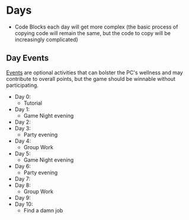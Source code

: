 # Days

* Code Blocks each day will get more complex (the basic process of copying code will remain the same, but the code to copy will be increasingly complicated)

## Day Events

[Events](./Events.md) are optional activities that can bolster the PC's wellness and may contribute to overall points, but the game should be winnable without participating.

* Day 0:
  * Tutorial
* Day 1:
  * Game Night evening
* Day 2:
* Day 3:
  * Party evening
* Day 4:
  * Group Work
* Day 5:
  * Game Night evening
* Day 6:
  * Party evening
* Day 7:
* Day 8:
  * Group Work
* Day 9:
* Day 10:
  * Find a damn job